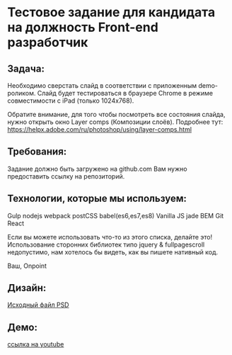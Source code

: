 # Тестовое задание для кандидата на должность Front-end разработчик


## Задача:

Необходимо сверстать слайд в соответствии с приложенным demo-роликом.
Слайд будет тестироваться в браузере Chrome в режиме совместимости с iPad (только 1024x768).

Обратите внимание, для того чтобы посмотреть все состояния слайда,
нужно открыть окно Layer comps (Композиции слоёв). Подробнее тут: https://helpx.adobe.com/ru/photoshop/using/layer-comps.html


## Требования:

Задание должно быть загружено на github.com Вам нужно предоставить ссылку на репозиторий.


## Технологии, которые мы используем:

Gulp
nodejs
webpack
postCSS
babel(es6,es7,es8)
Vanilla JS
jade
BEM
Git
React

Если вы можете использовать что-то из этого списка, делайте это!
Использование сторонних библиотек типо jquery & fullpagescroll недопустимо, нам хотелось бы видеть, как вы пишете нативный код.

Ваш, Onpoint


## Дизайн:

[Исходный файл PSD](https://drive.google.com/open?id=1FDGa8M8BoIBPVXB9S3vxjgkAzzYsAmMX)


## Демо:

[ссылка на youtube](https://www.youtube.com/watch?v=bH9zEDcMlBA&feature=emb_logo&ab_channel=SergeyGanin)